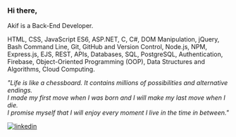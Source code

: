 ### Hi there,

Akif is a Back-End Developer.  

HTML, CSS, JavaScript ES6, ASP.NET, C, C#, DOM Manipulation, jQuery, Bash Command Line, Git, GitHub and Version Control, Node.js, NPM, Express.js, EJS, REST, APIs, Databases, SQL, PostgreSQL, Authentication, Firebase, Object-Oriented Programming (OOP), Data Structures and Algorithms, Cloud Computing.

<i> "Life is like a chessboard. It contains millions of possibilities and alternative endings. <br> I made my first move when I was born and I will make my last move when I die. <br> I promise myself that I will enjoy every moment I live in the time in between." </i>

[![linkedin](https://img.shields.io/badge/Linkedin-000000?style=for-the-badge&logo=Linkedin&logoColor=white)](https://www.linkedin.com/in/akifacet/)

